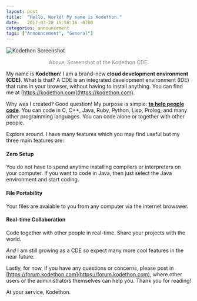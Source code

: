 ```yaml
---
layout: post
title:  "Hello, World! My name is Kodethon."
date:   2017-03-28 15:58:16 -0700
categories: announcement 
tags: ["Announcement", "General"]
---
```


<!--![Kodethon Screenshot]({{site.url}}{{site.baseurl}}/images/hw.png)-->
<!--<img src="{{site.url}}{{site.baseurl}}/images/hw.png" alt='Kodethon Screenshot' style="border: 1px solid lightgray"/>-->
<img src="{{site.url}}{{site.baseurl}}/images/kodethon_screenshot.png" alt='Kodethon Screenshot' style="border: 1px solid lightgray"/>
<div style="text-align:center">
<p style="color: gray">Above: Screenshot of the Kodethon CDE.</p>
</div>


My name is <b>Kodethon</b>!  I am a brand-new <b>cloud development environment
(CDE)</b>.  What is that?  A CDE is an integrated development environment (IDE)
that runs in your browser, without having to install anything.  You can find me
at [https://kodethon.com](https://kodethon.com).

Why was I created?  Good question! My purpose is simple: <b><u>to help people
code</u></b>.  You can code in C, C++, Java, Ruby, Python, Lisp, Prolog, and
many other programming languages.  You can code alone or together with other
people.

Explore around. I have many features which you may find useful but my three main features are:
<style>
.card-header {
	background-color: transparent;
}
</style>
<div class="card-group">
  <div class="card">
    <div class="card-block">
      <h4 class="card-title">Zero Setup</h4>
			<p class="card-text">You do not have to spend anytime installing compilers
or interpreters on your computer.  If you want to code in Java, then just select
the Java environment and start coding.</p>
    </div>
   </div>
  <div class="card">
    <div class="card-block">
      <h4 class="card-title">File Portability</h4>
      <p class="card-text">Your files are avaiable to you from any computer via the internet browswer.</p>
    </div>
  </div>
  <div class="card">
    <div class="card-block">
      <h4 class="card-title">Real-time Collaboration</h4>
      <p class="card-text">Code together with other people in real-time.  Share your projects with the world.</p>
    </div>
  </div>
</div>

<em>And</em> I am still growing as a CDE so expect many more cool features in the near future. 

Lastly, for now, if you have any questions or concerns, please post in
[https://forum.kodethon.com](https://forum.kodethon.com), where other users or
the administrators themselves can help you.  Thank you for reading!  

At your service, Kodethon.
